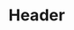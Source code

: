 <!-- TITLE: Autodesk Inventor Install Tutorial -->
<!-- SUBTITLE: A quick summary of Autodesk Inventor Installation Tutorial -->

# Header